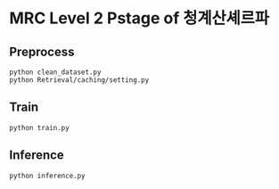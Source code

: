 # MRC Level 2 Pstage of 청계산셰르파

## Preprocess

```
python clean_dataset.py
python Retrieval/caching/setting.py
```

## Train

```
python train.py
```

## Inference

```
python inference.py
```